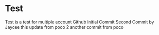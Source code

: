 # Test
Test is a test for multiple account Github
Initial Commit
Second Commit by Jaycee
this update from  poco 2
another commit from poco